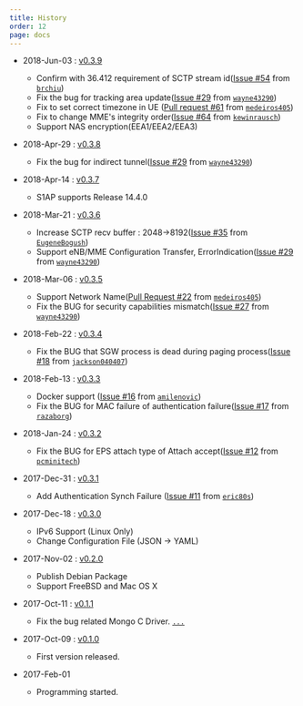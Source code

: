 ```yaml
---
title: History
order: 12
page: docs
---
```


- 2018-Jun-03 : [v0.3.9](https://github.com/acetcom/nextepc/archive/v0.3.8.tar.gz)
    - Confirm with 36.412 requirement of SCTP stream id([Issue #54](https://github.com/acetcom/nextepc/issues/54) from [`brchiu`](https://github.com/brchiu))
    - Fix the bug for tracking area update([Issue #29](https://github.com/acetcom/nextepc/issues/29) from [`wayne43290`](https://github.com/wayne43290))
    - Fix to set correct timezone in UE ([Pull request #61](https://github.com/acetcom/nextepc/pull/61) from [`medeiros405`](https://github.com/medeiros405))
    - Fix to change MME's integrity order([Issue #64](https://github.com/acetcom/nextepc/issues/64) from [`kewinrausch`](https://github.com/kewinrausch))
    - Support NAS encryption(EEA1/EEA2/EEA3)


- 2018-Apr-29 : [v0.3.8](https://github.com/acetcom/nextepc/archive/v0.3.8.tar.gz)
    - Fix the bug for indirect tunnel([Issue #29](https://github.com/acetcom/nextepc/issues/29) from [`wayne43290`](https://github.com/wayne43290))


- 2018-Apr-14 : [v0.3.7](https://github.com/acetcom/nextepc/archive/v0.3.7.tar.gz)
    - S1AP supports Release 14.4.0


- 2018-Mar-21 : [v0.3.6](https://github.com/acetcom/nextepc/archive/v0.3.6.tar.gz)
    - Increase SCTP recv buffer : 2048->8192([Issue #35](https://github.com/acetcom/nextepc/issues/35) from [`EugeneBogush`](https://github.com/EugeneBogush))
    - Support eNB/MME Configuration Transfer, ErrorIndication([Issue #29](https://github.com/acetcom/nextepc/issues/29) from [`wayne43290`](https://github.com/wayne43290))


- 2018-Mar-06 : [v0.3.5](https://github.com/acetcom/nextepc/archive/v0.3.5.tar.gz)
    - Support Network Name([Pull Request #22](https://github.com/acetcom/nextepc/pull/22) from [`medeiros405`](https://github.com/medeiros405))
    - Fix the BUG for security capabilities mismatch([Issue #27](https://github.com/acetcom/nextepc/issues/27) from [`wayne43290`](https://github.com/wayne43290))


- 2018-Feb-22 : [v0.3.4](https://github.com/acetcom/nextepc/archive/v0.3.4.tar.gz)
    - Fix the BUG that SGW process is dead during paging process([Issue #18](https://github.com/acetcom/nextepc/issues/18) from [`jackson040407`](https://github.com/jackson040407))


- 2018-Feb-13 : [v0.3.3](https://github.com/acetcom/nextepc/archive/v0.3.3.tar.gz)
    - Docker support ([Issue #16](https://github.com/acetcom/nextepc/issues/16) from [`amilenovic`](https://github.com/amilenovic))
    - Fix the BUG for MAC failure of authentication failure([Issue #17](https://github.com/acetcom/nextepc/issues/17) from [`razaborg`](https://github.com/razaborg))


- 2018-Jan-24 : [v0.3.2](https://github.com/acetcom/nextepc/archive/v0.3.2.tar.gz)
    - Fix the BUG for EPS attach type of Attach accept([Issue #12](https://github.com/acetcom/nextepc/issues/12) from [`pcminitech`](https://github.com/pcminitech))


- 2017-Dec-31 : [v0.3.1](https://github.com/acetcom/nextepc/archive/v0.3.1.tar.gz)
    - Add Authentication Synch Failure ([Issue #11](https://github.com/acetcom/nextepc/issues/11) from [`eric80s`](https://github.com/eric80s))


- 2017-Dec-18 : [v0.3.0](https://github.com/acetcom/nextepc/archive/v0.3.0.tar.gz)
    - IPv6 Support (Linux Only)
    - Change Configuration File (JSON -> YAML)


- 2017-Nov-02 : [v0.2.0](https://github.com/acetcom/nextepc/archive/v0.2.0.tar.gz)
    - Publish Debian Package
    - Support FreeBSD and Mac OS X


- 2017-Oct-11 : [v0.1.1](https://github.com/acetcom/nextepc/archive/v0.1.1.tar.gz)
    - Fix the bug related Mongo C Driver. [`...`](https://github.com/acetcom/nextepc/commit/4245502ae287df9c457621b3f4cccb519c4d4878)


- 2017-Oct-09 : [v0.1.0](https://github.com/acetcom/nextepc/archive/v0.1.0.tar.gz)
    - First version released.


- 2017-Feb-01
    - Programming started.

